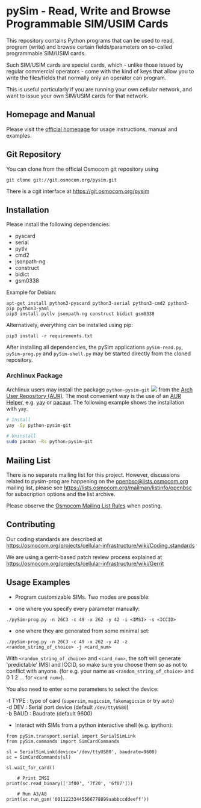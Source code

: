 pySim - Read, Write and Browse Programmable SIM/USIM Cards
====================================================

This repository contains Python programs that can be used
to read, program (write) and browse certain fields/parameters on so-called programmable
SIM/USIM cards.

Such SIM/USIM cards are special cards, which - unlike those issued by
regular commercial operators - come with the kind of keys that allow you
to write the files/fields that normally only an operator can program.

This is useful particularly if you are running your own cellular
network, and want to issue your own SIM/USIM cards for that network.


Homepage and Manual
-------------------

Please visit the [official homepage](https://osmocom.org/projects/pysim/wiki) for usage instructions, manual and examples.

Git Repository
--------------

You can clone from the official Osmocom  git repository using
```
git clone git://git.osmocom.org/pysim.git
```

There is a cgit interface at <https://git.osmocom.org/pysim>


Installation
------------

Please install the following dependencies:

 - pyscard
 - serial
 - pytlv
 - cmd2
 - jsonpath-ng
 - construct
 - bidict
 - gsm0338

Example for Debian:
```
apt-get install python3-pyscard python3-serial python3-cmd2 python3-pip python3-yaml
pip3 install pytlv jsonpath-ng construct bidict gsm0338
```

Alternatively, everything can be installed using pip:
```
pip3 install -r requirements.txt
```

After installing all dependencies, the pySim applications ``pySim-read.py``, ``pySim-prog.py`` and ``pySim-shell.py`` may be started directly from the cloned repository.

### Archlinux Package

Archlinux users may install the package ``python-pysim-git``
[![](https://img.shields.io/aur/version/python-pysim-git)](https://aur.archlinux.org/packages/python-pysim-git)
from the [Arch User Repository (AUR)](https://aur.archlinux.org).
The most convenient way is the use of an [AUR Helper](https://wiki.archlinux.org/index.php/AUR_helpers),
e.g. [yay](https://aur.archlinux.org/packages/yay) or [pacaur](https://aur.archlinux.org/packages/pacaur).
The following example shows the installation with ``yay``.

```sh
# Install
yay -Sy python-pysim-git

# Uninstall
sudo pacman -Rs python-pysim-git
```


Mailing List
------------

There is no separate mailing list for this project. However,
discussions related to pysim-prog are happening on the
<openbsc@lists.osmocom.org> mailing list, please see
<https://lists.osmocom.org/mailman/listinfo/openbsc> for subscription
options and the list archive.

Please observe the [Osmocom Mailing List
Rules](https://osmocom.org/projects/cellular-infrastructure/wiki/Mailing_List_Rules)
when posting.


Contributing
------------

Our coding standards are described at
<https://osmocom.org/projects/cellular-infrastructure/wiki/Coding_standards>

We are using a gerrit-based patch review process explained at
<https://osmocom.org/projects/cellular-infrastructure/wiki/Gerrit>


Usage Examples
--------------

 * Program customizable SIMs. Two modes are possible:

  - one where you specify every parameter manually:
```
./pySim-prog.py -n 26C3 -c 49 -x 262 -y 42 -i <IMSI> -s <ICCID>
```

  - one where they are generated from some minimal set:
```
./pySim-prog.py -n 26C3 -c 49 -x 262 -y 42 -z <random_string_of_choice> -j <card_num>
```

With ``<random_string_of_choice>`` and ``<card_num>``, the soft will generate
'predictable' IMSI and ICCID, so make sure you choose them so as not to
conflict with anyone. (for e.g. your name as ``<random_string_of_choice>`` and
0 1 2 ... for ``<card num>``).

You also need to enter some parameters to select the device:

 -t TYPE : type of card (``supersim``, ``magicsim``, ``fakemagicsim`` or try ``auto``)  
 -d DEV  : Serial port device (default ``/dev/ttyUSB0``)  
 -b BAUD : Baudrate (default 9600)  

 * Interact with SIMs from a python interactive shell (e.g. ipython):

```
from pySim.transport.serial import SerialSimLink
from pySim.commands import SimCardCommands

sl = SerialSimLink(device='/dev/ttyUSB0', baudrate=9600)
sc = SimCardCommands(sl)

sl.wait_for_card()

	# Print IMSI
print(sc.read_binary(['3f00', '7f20', '6f07']))

	# Run A3/A8
print(sc.run_gsm('00112233445566778899aabbccddeeff'))
```

